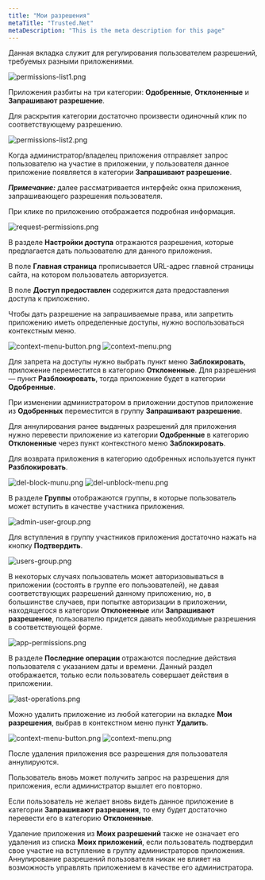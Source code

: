 ```yaml
---
title: "Мои разрешения"
metaTitle: "Trusted.Net"
metaDescription: "This is the meta description for this page"
---
```


Данная вкладка служит для регулирования пользователем разрешений, требуемых разными приложениями.

![permissions-list1.png](./6-permissions/images/permissions-list1.png "Вкладка Мои разрешения")

Приложения разбиты на три категории: **Одобренные**, **Отклоненные** и **Запрашивают разрешение**. 

Для раскрытия категории достаточно произвести одиночный клик по соответствующему разрешению.

![permissions-list2.png](./6-permissions/images/permissions-list2.png "Вкладка Мои разрешения c раскрытой  категорией")

Когда администратор/владелец приложения отправляет запрос пользователю на участие в приложении, у пользователя данное приложение появляется в категории **Запрашивают разрешение**.

***Примечание:*** далее рассматривается интерфейс окна приложения, запрашивающего разрешения пользователя.

При клике по приложению отображается подробная информация. 

![request-permissions.png](./6-permissions/images/request-permissions.png "Внешний вид окна приложения, запрашиваемого разрешения")

В разделе **Настройки доступа** отражаются разрешения, которые предлагается дать пользователю для данного приложения.

В поле **Главная страница** прописывается URL-адрес главной страницы сайта, на котором пользователь авторизуется.

В поле **Доступ предоставлен** содержится дата предоставления доступа к приложению.

Чтобы дать разрешение на запрашиваемые права, или запретить приложению иметь определенные доступы, нужно воспользоваться контекстным меню. 

![context-menu-button.png](./6-permissions/images/context-menu-button.png "Кнопка вызова контекстного меню") ![context-menu.png](./6-permissions/images/context-menu.png "Контекстное меню в форме запроса разрешений")

Для запрета на доступы нужно выбрать пункт меню **Заблокировать**, приложение переместится в категорию **Отклоненные**.
Для разрешения — пункт **Разблокировать**, тогда приложение будет в категории **Одобренные**.  

При изменении администратором в приложении доступов приложение из **Одобренных** переместится в группу **Запрашивают разрешение**. 

Для аннулирования ранее выданных разрешений для приложения нужно перевести приложение из категории **Одобренные** в категорию **Отклоненные** через пункт контекстного меню **Заблокировать**.

Для возврата приложения в категорию одобренных используется пункт **Разблокировать**.

![del-block-munu.png](./6-permissions/images/del-block-menu.png "Контекстное меню действий для приложения, находящегося в категории Одобренные") ![del-unblock-menu.png](./6-permissions/images/del-unblock-menu.png "Контекстное меню действий для приложения, находящегося в категории Отклоненные") 

В разделе **Группы**  отображаются группы, в которые пользователь может вступить в качестве участника приложения.

![admin-user-group.png](./6-permissions/images/admin-user-group.png "Запрос на вступление в группу администраторов и в группу участников приложения")

Для вступления в группу участников приложения достаточно нажать на кнопку **Подтвердить**.

![users-group.png](./6-permissions/images/users-group.png "Блок Группы в окне приложения, после вступления пользователя в группу приложения")

В некоторых случаях пользователь может авторизовываться в приложении (состоять в группе его пользователей), не давая соответствующих разрешений данному приложению, но, в большинстве случаев, при попытке авторизации в приложении, находящегося в категории **Отклоненные** или **Запрашивают разрешение**, пользователю придется давать необходимые разрешения в соответствующей форме.

![app-permissions.png](./6-permissions/images/app-permissions.png "Форма разрешений, появляющаяся на этапе авторизации через приложение")

В  разделе **Последние операции**  отражаются последние действия пользователя с указанием даты и времени. Данный раздел отображается, только если пользователь совершает действия в приложении.

![last-operations.png](./6-permissions/images/last-operations.png "Внешний вид блока Последние операции в окне приложения")

Можно удалить приложение из любой категории на вкладке **Мои разрешения**, выбрав в контекстном меню пункт **Удалить**.

![context-menu-button.png](./6-permissions/images/context-menu-button.png "Кнопка вызова контекстного меню") ![context-menu.png](./6-permissions/images/context-menu.png "Контекстное меню в форме запроса разрешений")  

После удаления приложения все разрешения для пользователя аннулируются.  

Пользователь вновь может получить запрос на разрешения для приложения, если администратор вышлет его повторно.

Если пользователь не желает вновь видеть данное приложение в категории **Запрашивают разрешения**, то ему будет достаточно перевести его в категорию **Отклоненные**.


Удаление приложения из **Моих разрешений** также не означает его удаления из списка **Моих приложений**, если пользователь подтвердил свое участие на вступление в группу администраторов приложения. Аннулирование разрешений пользователя никак не влияет на возможность управлять приложением в качестве его администратора.
